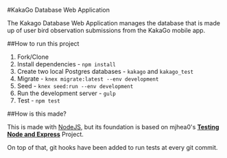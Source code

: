 #KakaGo Database Web Application

The Kakago Database Web Application manages the database that is made up of user bird observation submissions from the KakaGo mobile app.

##How to run this project

1. Fork/Clone
1. Install dependencies - `npm install`
1. Create two local Postgres databases - `kakago` and `kakago_test`
1. Migrate - `knex migrate:latest --env development`
1. Seed - `knex seed:run --env development`
1. Run the development server - `gulp`
1. Test - `npm test`

##How is this made?

This is made with [NodeJS](https://nodejs.org),  but its foundation is based on mjhea0's [**Testing Node and Express**](https://github.com/mjhea0/express-testing-mocha-knex "GitHub - mjhea0/express-testing-mocha-knex: testing an express app") Project.

On top of that, git hooks have been added to run tests at every git commit.